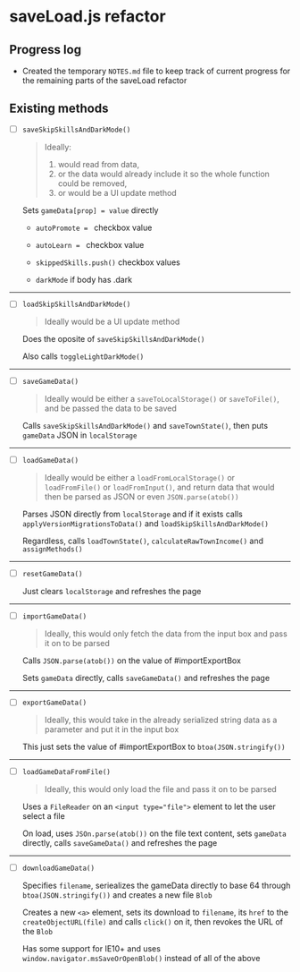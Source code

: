 # saveLoad.js refactor

## Progress log

-  Created the temporary `NOTES.md` file to keep track of current progress for the remaining parts of the saveLoad refactor

## Existing methods

- [ ] `saveSkipSkillsAndDarkMode()`

	> Ideally:
	> 1. would read from data,
	> 2. or the data would already include it so the whole function could be removed,
	> 3. or would be a UI update method

	Sets `gameData[prop] = value` directly

  - `autoPromote = ` checkbox value

  - `autoLearn = ` checkbox value

  - `skippedSkills.push()` checkbox values

  - `darkMode` if body has .dark

---

- [ ] `loadSkipSkillsAndDarkMode()`

	> Ideally would be a UI update method

	Does the oposite of `saveSkipSkillsAndDarkMode()`

	Also calls `toggleLightDarkMode()`

---

- [ ] `saveGameData()`

	> Ideally would be either a `saveToLocalStorage()` or `saveToFile()`, and be passed the data to be saved

	Calls `saveSkipSkillsAndDarkMode()` and `saveTownState()`, then puts `gameData` JSON in `localStorage`

---

- [ ] `loadGameData()`

	> Ideally would be either a `loadFromLocalStorage()` or `loadFromFile()` or `loadFromInput()`, and return data that would then be parsed as JSON or even `JSON.parse(atob())`

	Parses JSON directly from `localStorage` and if it exists calls `applyVersionMigrationsToData()` and `loadSkipSkillsAndDarkMode()`

	Regardless, calls `loadTownState()`, `calculateRawTownIncome()` and `assignMethods()`

---

- [ ] `resetGameData()`

	Just clears `localStorage` and refreshes the page

---

- [ ] `importGameData()`

	> Ideally, this would only fetch the data from the input box and pass it on to be parsed

	Calls `JSON.parse(atob())` on the value of #importExportBox

	Sets `gameData` directly, calls `saveGameData()` and refreshes the page

---

- [ ] `exportGameData()`

	> Ideally, this would take in the already serialized string data as a parameter and put it in the input box

	This just sets the value of #importExportBox to `btoa(JSON.stringify())`

---

- [ ] `loadGameDataFromFile()`

	> Ideally, this would only load the file and pass it on to be parsed

	Uses a `FileReader` on an `<input type="file">` element to let the user select a file

	On load, uses `JSOn.parse(atob())` on the file text content, sets `gameData` directly, calls `saveGameData()` and refreshes the page

---

- [ ] `downloadGameData()`

	> 

	Specifies `filename`, seriealizes the gameData directly to base 64 through `btoa(JSON.stringify())` and creates a new file `Blob`

	Creates a new `<a>` element, sets its download to `filename`, its `href` to the `createObjectURL(file)` and calls `click()` on it, then revokes the URL of the `Blob`

	Has some support for IE10+ and uses `window.navigator.msSaveOrOpenBlob()` instead of all of the above

